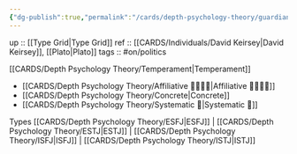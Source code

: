 ```yaml
---
{"dg-publish":true,"permalink":"/cards/depth-psychology-theory/guardian/","noteIcon":"","created":"2023-01-12T12:07:29.951+01:00","updated":"2023-04-07T11:40:19.735+02:00"}
---
```


up :: [[Type Grid\|Type Grid]] 
ref :: [[CARDS/Individuals/David Keirsey\|David Keirsey]], [[Plato\|Plato]]
tags :: #on/politics 

[[CARDS/Depth Psychology Theory/Temperament\|Temperament]]
- [[CARDS/Depth Psychology Theory/Affiliative 👨‍👩‍👧‍👦\|Affiliative 👨‍👩‍👧‍👦]]
- [[CARDS/Depth Psychology Theory/Concrete\|Concrete]]
- [[CARDS/Depth Psychology Theory/Systematic 🔧\|Systematic 🔧]]

Types 
[[CARDS/Depth Psychology Theory/ESFJ\|ESFJ]] | [[CARDS/Depth Psychology Theory/ESTJ\|ESTJ]] | [[CARDS/Depth Psychology Theory/ISFJ\|ISFJ]] | [[CARDS/Depth Psychology Theory/ISTJ\|ISTJ]]
